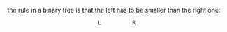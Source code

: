 the rule in a binary tree is that the left has to be smaller than the right one:
                                
                                 L          R  